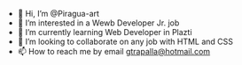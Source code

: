 - 👋 Hi, I’m @Piragua-art
- 👀 I’m interested in a Wewb Developer Jr. job
- 🌱 I’m currently learning Web Developer in Plazti
- 💞️ I’m looking to collaborate on any job with HTML and CSS
- 📫 How to reach me by email gtrapalla@hotmail.com

<!---
Piragua-art/Piragua-art is a ✨ special ✨ repository because its `README.md` (this file) appears on your GitHub profile.
You can click the Preview link to take a look at your changes.
--->
